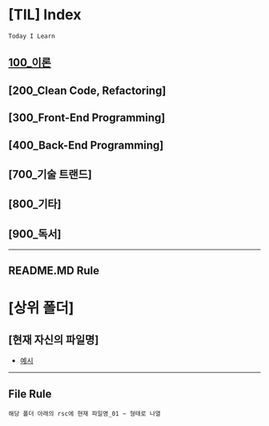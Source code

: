 # [TIL] Index
    Today I Learn

## [100_이론]()
## [200_Clean Code, Refactoring]
## [300_Front-End Programming]
## [400_Back-End Programming]
## [700_기술 트랜드]
## [800_기타]
## [900_독서]  

---
## README.MD Rule

# [상위 폴더]
## [현재 자신의 파일명]
* [예시](300_Front-End%20Programming/%5B310%5D_JavaScript/%5B311%5D_환경설정/README.md)


---
## File Rule
    해당 폴더 아래의 rsc에 현재 파일명_01 ~ 형태로 나열

